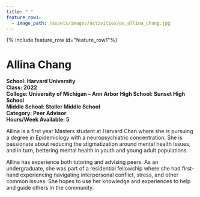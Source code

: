 ```yaml
---
title: " "
feature_row1:
  - image_path: /assets/images/activities/pa_allina_chang.jpg
---
```


{% include feature_row id="feature_row1"%}

# Allina Chang

**School: Harvard University**  
**Class: 2022**  
**College: University of Michigan – Ann Arbor**
**High School: Sunset High School**  
**Middle School: Stoller Middle School**  
**Category: Peer Advisor**  
**Hours/Week Available: 5**  

Allina is a first year Masters student at Harvard Chan where she is pursuing a degree in Epidemiology with a neuropsychiatric concentration. She is passionate about reducing the stigmatization around mental health issues, and in turn, bettering mental health in youth and young adult populations.

Allina has experience both tutoring and advising peers. As an undergraduate, she was part of a residential fellowship where she had first-hand experiencing navigating interpersonal conflict, stress, and other common issues. She hopes to use her knowledge and experiences to help and guide others in the community.
